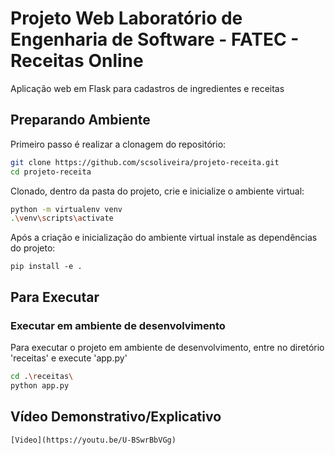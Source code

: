 # Projeto Web Laboratório de Engenharia de Software - FATEC - Receitas Online

Aplicação web em Flask para cadastros de ingredientes e receitas

## Preparando Ambiente

Primeiro passo é realizar a clonagem do repositório:

```bash
git clone https://github.com/scsoliveira/projeto-receita.git
cd projeto-receita
```

Clonado, dentro da pasta do projeto, crie e inicialize o ambiente virtual:

```bash
python -m virtualenv venv
.\venv\scripts\activate  
```

Após a criação e inicialização do ambiente virtual instale as dependências do projeto:

```
pip install -e .
```

## Para Executar

### Executar em ambiente de desenvolvimento

Para executar o projeto em ambiente de desenvolvimento, entre no diretório 'receitas' e execute 'app.py'

```bash
cd .\receitas\    
python app.py
```
## Vídeo Demonstrativo/Explicativo
```
[Video](https://youtu.be/U-BSwrBbVGg)
```

